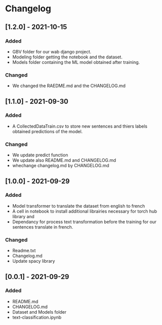 # Changelog

## [1.2.0] - 2021-10-15
### Added
- GBV folder for our wab django project.
- Modeling folder getting the notebook and the dataset.
- Models folder containing the ML model obtained after training.

### Changed
- We changed the RAEDME.md and the CHANGELOG.md

## [1.1.0] - 2021-09-30
### Added
- A CollectedDataTrain.csv to store new sentences and thiers labels obtained predictions of the model.

### Changed
- We update predict function 
- We update also README.md and CHANGELOG.md
- whechange changelog.md by CHANGELOG.md

## [1.0.0] - 2021-09-29
### Added
- Model transformer to translate the dataset from english to french
- A cell in notebook to install additional librairies necessary for torch hub library and
- Dependancy for process text transformation before the training for our sentences translate in french.

### Changed
- Readme.txt
- Changelog.md
- Update spacy library 

## [0.0.1] - 2021-09-29
### Added
- README.md
- CHANGELOG.md
- Dataset and Models folder
- text-classification.ipynb



